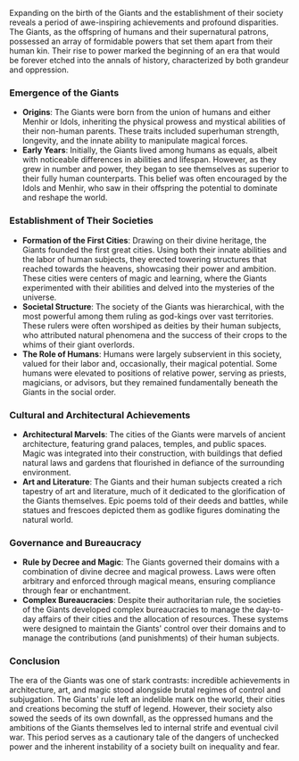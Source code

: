 Expanding on the birth of the Giants and the establishment of their society reveals a period of awe-inspiring achievements and profound disparities. The Giants, as the offspring of humans and their supernatural patrons, possessed an array of formidable powers that set them apart from their human kin. Their rise to power marked the beginning of an era that would be forever etched into the annals of history, characterized by both grandeur and oppression.

### Emergence of the Giants

- **Origins**: The Giants were born from the union of humans and either Menhir or Idols, inheriting the physical prowess and mystical abilities of their non-human parents. These traits included superhuman strength, longevity, and the innate ability to manipulate magical forces.
- **Early Years**: Initially, the Giants lived among humans as equals, albeit with noticeable differences in abilities and lifespan. However, as they grew in number and power, they began to see themselves as superior to their fully human counterparts. This belief was often encouraged by the Idols and Menhir, who saw in their offspring the potential to dominate and reshape the world.

### Establishment of Their Societies

- **Formation of the First Cities**: Drawing on their divine heritage, the Giants founded the first great cities. Using both their innate abilities and the labor of human subjects, they erected towering structures that reached towards the heavens, showcasing their power and ambition. These cities were centers of magic and learning, where the Giants experimented with their abilities and delved into the mysteries of the universe.
- **Societal Structure**: The society of the Giants was hierarchical, with the most powerful among them ruling as god-kings over vast territories. These rulers were often worshiped as deities by their human subjects, who attributed natural phenomena and the success of their crops to the whims of their giant overlords.
- **The Role of Humans**: Humans were largely subservient in this society, valued for their labor and, occasionally, their magical potential. Some humans were elevated to positions of relative power, serving as priests, magicians, or advisors, but they remained fundamentally beneath the Giants in the social order.

### Cultural and Architectural Achievements

- **Architectural Marvels**: The cities of the Giants were marvels of ancient architecture, featuring grand palaces, temples, and public spaces. Magic was integrated into their construction, with buildings that defied natural laws and gardens that flourished in defiance of the surrounding environment.
- **Art and Literature**: The Giants and their human subjects created a rich tapestry of art and literature, much of it dedicated to the glorification of the Giants themselves. Epic poems told of their deeds and battles, while statues and frescoes depicted them as godlike figures dominating the natural world.

### Governance and Bureaucracy

- **Rule by Decree and Magic**: The Giants governed their domains with a combination of divine decree and magical prowess. Laws were often arbitrary and enforced through magical means, ensuring compliance through fear or enchantment.
- **Complex Bureaucracies**: Despite their authoritarian rule, the societies of the Giants developed complex bureaucracies to manage the day-to-day affairs of their cities and the allocation of resources. These systems were designed to maintain the Giants' control over their domains and to manage the contributions (and punishments) of their human subjects.

### Conclusion

The era of the Giants was one of stark contrasts: incredible achievements in architecture, art, and magic stood alongside brutal regimes of control and subjugation. The Giants' rule left an indelible mark on the world, their cities and creations becoming the stuff of legend. However, their society also sowed the seeds of its own downfall, as the oppressed humans and the ambitions of the Giants themselves led to internal strife and eventual civil war. This period serves as a cautionary tale of the dangers of unchecked power and the inherent instability of a society built on inequality and fear.